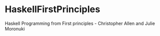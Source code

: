 # HaskellFirstPrinciples
Haskell Programming from First principles - Christopher Allen and Julie Moronuki
